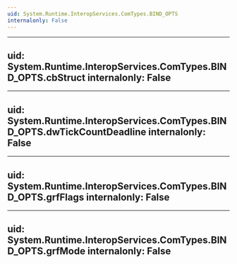 ```yaml
---
uid: System.Runtime.InteropServices.ComTypes.BIND_OPTS
internalonly: False
---
```


---
uid: System.Runtime.InteropServices.ComTypes.BIND_OPTS.cbStruct
internalonly: False
---

---
uid: System.Runtime.InteropServices.ComTypes.BIND_OPTS.dwTickCountDeadline
internalonly: False
---

---
uid: System.Runtime.InteropServices.ComTypes.BIND_OPTS.grfFlags
internalonly: False
---

---
uid: System.Runtime.InteropServices.ComTypes.BIND_OPTS.grfMode
internalonly: False
---
